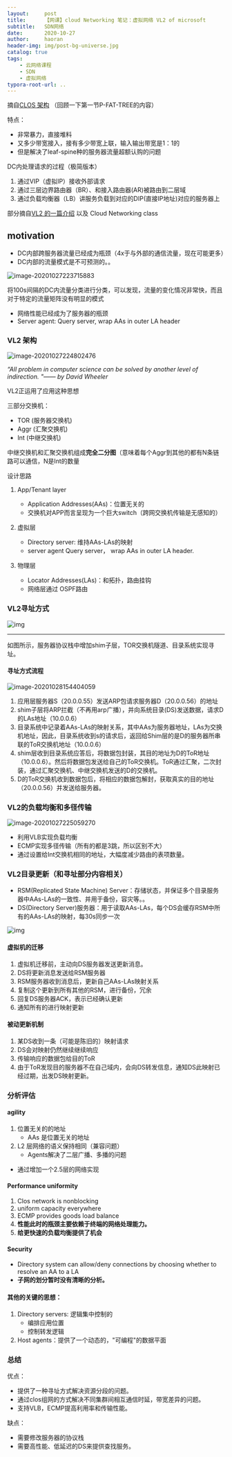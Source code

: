 ```yaml
---
layout:     post
title:      【网课】cloud Networking 笔记：虚拟网络 VL2 of microsoft
subtitle:   SDN网络
date:       2020-10-27
author:     haoran
header-img: img/post-bg-universe.jpg
catalog: true
tags: 
    - 云网络课程
    - SDN
    - 虚拟网络
typora-root-url: ..
---
```


摘自[CLOS 架构](https://www.zhihu.com/question/48343492) （回顾一下第一节P-FAT-TREE的内容）



特点：

- 非常暴力，直接堆料
- 又多少带宽接入，接有多少带宽上联，输入输出带宽是1：1的
- 但是解决了leaf-spine种的服务器流量超额认购的问题

DC内处理请求的过程（极简版本）

1. 通过VIP（虚拟IP）接收外部请求
2. 通过三层边界路由器（BR）、和接入路由器(AR)被路由到二层域
3. 通过负载均衡器（LB）讲服务负载到对应的DIP(直接IP地址)对应的服务器上

部分摘自[VL2 的一篇介绍](https://www.sdnlab.com/20522.html) 以及 Cloud Networking class

## motivation 

- DC内部跨服务器流量已经成为瓶颈（4x于与外部的通信流量，现在可能更多）
- DC内部的流量模式是不可预测的。。

![image-20201027223715883](/img/cloudNetworkingClass/2020-10-27-cloud-networking-VL2/image-20201027223715883.png)

将100s间隔的DC内流量分类进行分类，可以发现，流量的变化情况非常快，而且对于特定的流量矩阵没有明显的模式

- 网络性能已经成为了服务器的瓶颈
- Server agent: Query server, wrap AAs in outer LA header





### VL2 架构

![image-20201027224802476](/img/cloudNetworkingClass/2020-10-27-cloud-networking-VL2/image-20201027224802476.png)

*“All problem in computer science can be solved by another level of indirection. "—— by David Wheeler*

VL2正运用了应用这种思想

三部分交换机：

- TOR (服务器交换机)
- Aggr (汇聚交换机)
- Int (中继交换机)

中继交换机和汇聚交换机组成**完全二分图**（意味着每个Aggr到其他的都有N条链路可以通信，N是Int的数量

设计思路

1. App/Tenant layer

   -  Application Addresses(AAs)：位置无关的
   - 交换机对APP而言呈现为一个巨大switch（跨网交换机传输是无感知的）
2. 虚拟层
   - Directory server: 维持AAs-LAs的映射
   - server agent Query server， wrap AAs in outer LA header.


3. 物理层
   - Locator Addresses(LAs)：和拓扑，路由挂钩
   - 网络层通过 OSPF路由





### VL2寻址方式

![img](/img/cloudNetworkingClass/2020-10-27-cloud-networking-VL2/DC-VL2-fig-6.jpg)

----

如图所示，服务器协议栈中增加shim子层，TOR交换机隧道、目录系统实现寻址。

#### 寻址方式流程

![image-20201028154404059](/img/cloudNetworkingClass/2020-10-27-cloud-networking-VL2/image-20201028154404059.png)

1. 应用层服务器S（20.0.0.55）发送ARP包请求服务器D（20.0.0.56）的地址
2. shim子层将ARP拦截（不再用arp广播），并向系统目录(DS)发送数据，请求D的LAs地址（10.0.0.6）
3. 目录系统中记录着AAs-LAs的映射关系，其中AAs为服务器地址，LAs为交换机地址，因此，目录系统收到s的请求后，返回给Shim层的是D的服务器所串联的ToR交换机地址（10.0.0.6）
4. shim层收到目录系统应答后，将数据包封装，其目的地址为D的ToR地址（10.0.0.6）。然后将数据包发送给自己的ToR交换机。ToR通过汇聚，二次封装，通过汇聚交换机、中继交换机发送的D的交换机。
5. D的ToR交换机收到数据包后，将相应的数据包解封，获取真实的目的地址（20.0.0.56）并发送给服务器。

### VL2的负载均衡和多径传输

![image-20201027225059270](/img/cloudNetworkingClass/2020-10-27-cloud-networking-VL2/image-20201027225059270.png)

- 利用VLB实现负载均衡
- ECMP实现多径传输（所有的都是3跳，所以区别不大）
- 通过设置给Int交换机相同的地址，大幅度减少路由的表项数量。

### VL2目录更新（和寻址部分内容相关）

- RSM(Replicated State Machine) Server：存储状态，并保证多个目录服务器中AAs-LAs的一致性、并用于备份，容灾等。。
- DS(Directory Server)服务器：用于读取AAs-LAs，每个DS会缓存RSM中所有的AAs-LAs的映射，每30s同步一次

![img](/img/cloudNetworkingClass/2020-10-27-cloud-networking-VL2/DC-VL2-fig-7.jpg)

#### 虚拟机的迁移

1. 虚拟机迁移前，主动向DS服务器发送更新消息。
2. DS将更新消息发送给RSM服务器
3. RSM服务器收到消息后，更新自己AAs-LAs映射关系
4. 复制这个更新到所有其他的RSM，进行备份，冗余
5. 回复DS服务器ACK，表示已经确认更新
6. 通知所有的进行映射更新

#### 被动更新机制

1. 某DS收到一条（可能是陈旧的）映射请求
2. DS会对映射仍然继续继续响应
3. 传输响应的数据包给目的ToR
4. 由于ToR发现目的服务器不在自己域内，会向DS转发信息，通知DS此映射已经过期，出发DS映射更新。

### 分析评估

#### agility

1. 位置无关的的地址
   - AAs 是位置无关的地址
2. L2 层网络的语义保持相同（兼容问题）
   - Agents解决了二层广播、多播的问题

- 通过增加一个2.5层的网络实现

#### Performance uniformity

1. Clos network is nonblocking
2. uniform capacity everywhere
3. ECMP provides goods load balance
4. **性能此时的瓶颈主要依赖于终端的网络处理能力。**
5. **给更快速的负载均衡提供了机会**

#### Security

- Directory system can allow/deny connections  by choosing whether to resolve an AA to a LA
- **子网的划分暂时没有清晰的分析。**

#### 其他的关键的思想：

1. Directory servers: 逻辑集中控制的
   - 编排应用位置
   - 控制转发逻辑
2. Host agents：提供了一个动态的，"可编程"的数据平面

### 总结

优点：

- 提供了一种寻址方式解决资源分段的问题。
- 通过clos组网的方式解决不同集群间相互通信时延，带宽差异的问题。
- 支持VLB，ECMP提高利用率和传输性能。

缺点：

- 需要修改服务器的协议栈
- 需要高性能、低延迟的DS来提供查找服务。

